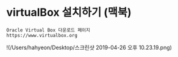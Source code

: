# virtualBox 설치하기 (맥북)
~~~
Oracle Virtual Box 다운로드 페이지
https://www.virtualbox.org
~~~

!(/Users/hahyeon/Desktop/스크린샷 2019-04-26 오후 10.23.19.png)


